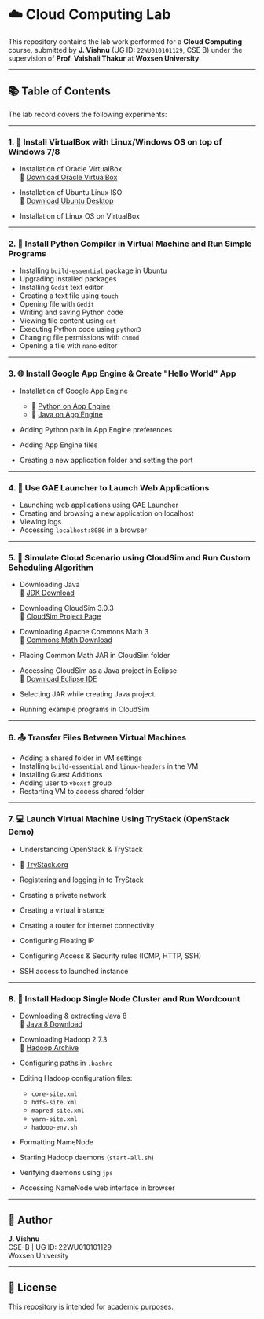 # ☁️ Cloud Computing Lab

This repository contains the lab work performed for a **Cloud Computing** course, submitted by **J. Vishnu** (UG ID: `22WU010101129`, CSE B) under the supervision of **Prof. Vaishali Thakur** at **Woxsen University**.

---

## 📚 Table of Contents

The lab record covers the following experiments:

---

### 1. 🧰 Install VirtualBox with Linux/Windows OS on top of Windows 7/8

- Installation of Oracle VirtualBox  
  🔗 [Download Oracle VirtualBox](https://www.virtualbox.org/wiki/Downloads)

- Installation of Ubuntu Linux ISO  
  🔗 [Download Ubuntu Desktop](https://ubuntu.com/download/desktop)

- Installation of Linux OS on VirtualBox

---

### 2. 🐍 Install Python Compiler in Virtual Machine and Run Simple Programs

- Installing `build-essential` package in Ubuntu  
- Upgrading installed packages  
- Installing `Gedit` text editor  
- Creating a text file using `touch`  
- Opening file with `Gedit`  
- Writing and saving Python code  
- Viewing file content using `cat`  
- Executing Python code using `python3`  
- Changing file permissions with `chmod`  
- Opening a file with `nano` editor  

---

### 3. 🌐 Install Google App Engine & Create "Hello World" App

- Installation of Google App Engine  
  - 🔗 [Python on App Engine](https://cloud.google.com/appengine/docs/standard/python3)  
  - 🔗 [Java on App Engine](https://cloud.google.com/appengine/docs/standard/java)  

- Adding Python path in App Engine preferences  
- Adding App Engine files  
- Creating a new application folder and setting the port  

---

### 4. 🚀 Use GAE Launcher to Launch Web Applications

- Launching web applications using GAE Launcher  
- Creating and browsing a new application on localhost  
- Viewing logs  
- Accessing `localhost:8080` in a browser  

---

### 5. 🔄 Simulate Cloud Scenario using CloudSim and Run Custom Scheduling Algorithm

- Downloading Java  
  🔗 [JDK Download](https://www.oracle.com/java/technologies/downloads/)

- Downloading CloudSim 3.0.3  
  🔗 [CloudSim Project Page](http://www.cloudbus.org/cloudsim/)

- Downloading Apache Commons Math 3  
  🔗 [Commons Math Download](https://commons.apache.org/proper/commons-math/download_math.cgi)

- Placing Common Math JAR in CloudSim folder  
- Accessing CloudSim as a Java project in Eclipse  
  🔗 [Download Eclipse IDE](https://www.eclipse.org/downloads/)

- Selecting JAR while creating Java project  
- Running example programs in CloudSim  

---

### 6. 📤 Transfer Files Between Virtual Machines

- Adding a shared folder in VM settings  
- Installing `build-essential` and `linux-headers` in the VM  
- Installing Guest Additions  
- Adding user to `vboxsf` group  
- Restarting VM to access shared folder  

---

### 7. 💻 Launch Virtual Machine Using TryStack (OpenStack Demo)

- Understanding OpenStack & TryStack  
- 🔗 [TryStack.org](https://www.google.com/search?q=http://trystack.org/)

- Registering and logging in to TryStack  
- Creating a private network  
- Creating a virtual instance  
- Creating a router for internet connectivity  
- Configuring Floating IP  
- Configuring Access & Security rules (ICMP, HTTP, SSH)  
- SSH access to launched instance  

---

### 8. 🧠 Install Hadoop Single Node Cluster and Run Wordcount

- Downloading & extracting Java 8  
  🔗 [Java 8 Download](https://www.oracle.com/java/technologies/downloads/)

- Downloading Hadoop 2.7.3  
  🔗 [Hadoop Archive](https://archive.apache.org/dist/hadoop/core/)

- Configuring paths in `.bashrc`  
- Editing Hadoop configuration files:  
  - `core-site.xml`  
  - `hdfs-site.xml`  
  - `mapred-site.xml`  
  - `yarn-site.xml`  
  - `hadoop-env.sh`

- Formatting NameNode  
- Starting Hadoop daemons (`start-all.sh`)  
- Verifying daemons using `jps`  
- Accessing NameNode web interface in browser  

---

## 📌 Author

**J. Vishnu**  
CSE-B | UG ID: 22WU010101129  
Woxsen University

---

## 📜 License

This repository is intended for academic purposes.


